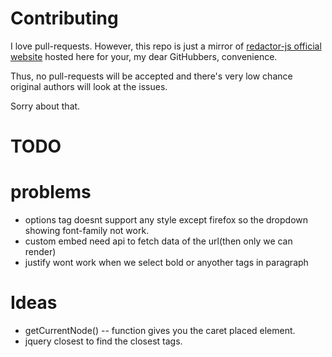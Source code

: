 # Contributing

I love pull-requests. However, this repo is just a mirror of [redactor-js official website](http://redactorjs.com/) hosted here for your, my dear GitHubbers, convenience.

Thus, no pull-requests will be accepted and there's very low chance original authors will look at the issues.

Sorry about that.


# TODO


# problems
 * options tag doesnt support any  style except firefox so the dropdown showing font-family not   work.
 * custom embed need api to fetch data of the url(then only we can render)
 * justify wont work when we select bold or anyother tags in paragraph


# Ideas
 * getCurrentNode() -- function gives you the caret placed element.
 * jquery closest to find the closest tags.